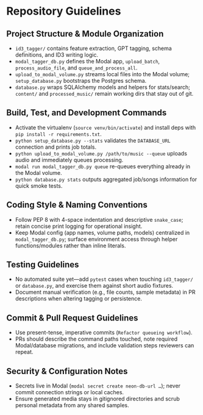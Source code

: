 # Repository Guidelines

## Project Structure & Module Organization
- `id3_tagger/` contains feature extraction, GPT tagging, schema definitions, and ID3 writing logic.
- `modal_tagger_db.py` defines the Modal app, `upload_batch`, `process_audio_file`, and `queue_and_process_all`.
- `upload_to_modal_volume.py` streams local files into the Modal volume; `setup_database.py` bootstraps the Postgres schema.
- `database.py` wraps SQLAlchemy models and helpers for stats/search; `content/` and `processed_music/` remain working dirs that stay out of git.

## Build, Test, and Development Commands
- Activate the virtualenv (`source venv/bin/activate`) and install deps with `pip install -r requirements.txt`.
- `python setup_database.py --stats` validates the `DATABASE_URL` connection and prints job totals.
- `python upload_to_modal_volume.py /path/to/music --queue` uploads audio and immediately queues processing.
- `modal run modal_tagger_db.py queue` re-queues everything already in the Modal volume.
- `python database.py stats` outputs aggregated job/songs information for quick smoke tests.

## Coding Style & Naming Conventions
- Follow PEP 8 with 4-space indentation and descriptive `snake_case`; retain concise print logging for operational insight.
- Keep Modal config (app names, volume paths, models) centralized in `modal_tagger_db.py`; surface environment access through helper functions/modules rather than inline literals.

## Testing Guidelines
- No automated suite yet—add `pytest` cases when touching `id3_tagger/` or `database.py`, and exercise them against short audio fixtures.
- Document manual verification (e.g., file counts, sample metadata) in PR descriptions when altering tagging or persistence.

## Commit & Pull Request Guidelines
- Use present-tense, imperative commits (`Refactor queueing workflow`).
- PRs should describe the command paths touched, note required Modal/database migrations, and include validation steps reviewers can repeat.

## Security & Configuration Notes
- Secrets live in Modal (`modal secret create neon-db-url …`); never commit connection strings or local caches.
- Ensure generated media stays in gitignored directories and scrub personal metadata from any shared samples.
